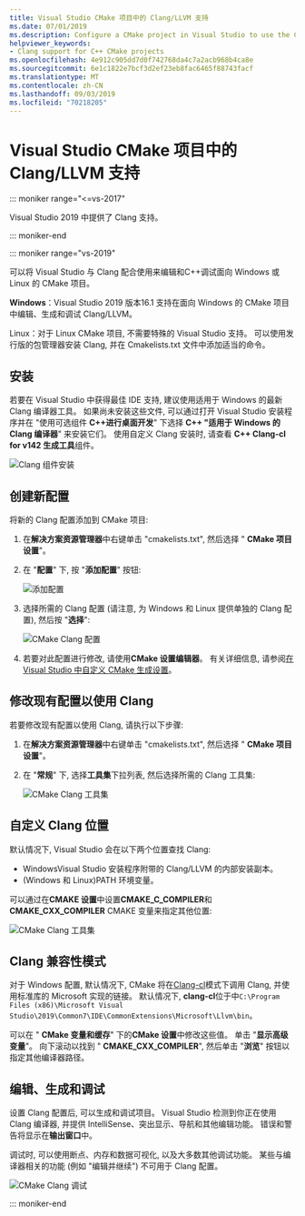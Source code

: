 ```yaml
---
title: Visual Studio CMake 项目中的 Clang/LLVM 支持
ms.date: 07/01/2019
ms.description: Configure a CMake project in Visual Studio to use the Clang/LLVM toolchain.
helpviewer_keywords:
- Clang support for C++ CMake projects
ms.openlocfilehash: 4e912c905dd7d0f742768da4c7a2acb968b4ca8e
ms.sourcegitcommit: 6e1c1822e7bcf3d2ef23eb8fac6465f88743facf
ms.translationtype: MT
ms.contentlocale: zh-CN
ms.lasthandoff: 09/03/2019
ms.locfileid: "70218205"
---
```

# <a name="clangllvm-support-in-visual-studio-cmake-projects"></a>Visual Studio CMake 项目中的 Clang/LLVM 支持

::: moniker range="<=vs-2017"

Visual Studio 2019 中提供了 Clang 支持。

::: moniker-end

::: moniker range="vs-2019"

可以将 Visual Studio 与 Clang 配合使用来编辑和C++调试面向 Windows 或 Linux 的 CMake 项目。

**Windows**：Visual Studio 2019 版本16.1 支持在面向 Windows 的 CMake 项目中编辑、生成和调试 Clang/LLVM。 

Linux：对于 Linux CMake 项目, 不需要特殊的 Visual Studio 支持。 可以使用发行版的包管理器安装 Clang, 并在 Cmakelists.txt 文件中添加适当的命令。

## <a name="install"></a>安装

若要在 Visual Studio 中获得最佳 IDE 支持, 建议使用适用于 Windows 的最新 Clang 编译器工具。 如果尚未安装这些文件, 可以通过打开 Visual Studio 安装程序并在 "使用可选组件 **C++进行桌面开发**" 下选择 **C++ "适用于 Windows 的 Clang 编译器**" 来安装它们。 使用自定义 Clang 安装时, 请查看 **C++ Clang-cl for v142 生成工具**组件。

![Clang 组件安装](media/clang-install-vs2019.png)

## <a name="create-a-new-configuration"></a>创建新配置

将新的 Clang 配置添加到 CMake 项目:

1. 在**解决方案资源管理器**中右键单击 "cmakelists.txt", 然后选择 " **CMake 项目设置**"。

1. 在 "**配置**" 下, 按 "**添加配置**" 按钮:

   ![添加配置](media/cmake-add-config-icon.png)

1. 选择所需的 Clang 配置 (请注意, 为 Windows 和 Linux 提供单独的 Clang 配置), 然后按 "**选择**":

   ![CMake Clang 配置](media/cmake-clang-configuration.png)

1. 若要对此配置进行修改, 请使用**CMake 设置编辑器**。 有关详细信息, 请参阅[在 Visual Studio 中自定义 CMake 生成设置](customize-cmake-settings.md)。

## <a name="modify-an-existing-configuration-to-use-clang"></a>修改现有配置以使用 Clang

若要修改现有配置以使用 Clang, 请执行以下步骤:

1. 在**解决方案资源管理器**中右键单击 "cmakelists.txt", 然后选择 " **CMake 项目设置**"。

1. 在 "**常规**" 下, 选择**工具集**下拉列表, 然后选择所需的 Clang 工具集:

   ![CMake Clang 工具集](media/cmake-clang-toolset.png)

## <a name="custom-clang-locations"></a>自定义 Clang 位置

默认情况下, Visual Studio 会在以下两个位置查找 Clang:

- WindowsVisual Studio 安装程序附带的 Clang/LLVM 的内部安装副本。
- (Windows 和 Linux)PATH 环境变量。

可以通过在**CMAKE 设置**中设置**CMAKE_C_COMPILER**和**CMAKE_CXX_COMPILER** CMAKE 变量来指定其他位置:

![CMake Clang 工具集](media/clang-location-cmake.png)

## <a name="clang-compatibility-modes"></a>Clang 兼容性模式

对于 Windows 配置, 默认情况下, CMake 将在[Clang-cl](https://llvm.org/devmtg/2014-04/PDFs/Talks/clang-cl.pdf)模式下调用 Clang, 并使用标准库的 Microsoft 实现的链接。 默认情况下, **clang-cl**位于中`C:\Program Files (x86)\Microsoft Visual Studio\2019\Common7\IDE\CommonExtensions\Microsoft\Llvm\bin`。

 可以在 " **CMake 变量和缓存**" 下的**CMake 设置**中修改这些值。 单击 "**显示高级变量**"。 向下滚动以找到 " **CMAKE_CXX_COMPILER**", 然后单击 "**浏览**" 按钮以指定其他编译器路径。

## <a name="edit-build-and-debug"></a>编辑、生成和调试

设置 Clang 配置后, 可以生成和调试项目。 Visual Studio 检测到你正在使用 Clang 编译器, 并提供 IntelliSense、突出显示、导航和其他编辑功能。 错误和警告将显示在**输出窗口**中。

调试时, 可以使用断点、内存和数据可视化, 以及大多数其他调试功能。 某些与编译器相关的功能 (例如 "编辑并继续") 不可用于 Clang 配置。

![CMake Clang 调试](media/clang-debug-visualize.png)

::: moniker-end
